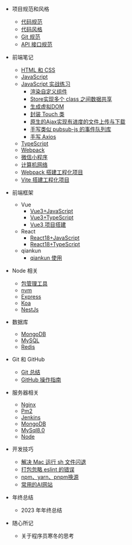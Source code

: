 - 项目规范和风格
  - [代码规范](/docs/项目规范和风格/代码规范.md)
  - [代码风格](/docs/项目规范和风格/代码风格.md)
  - [Git 规范](/docs/项目规范和风格/Git规范.md)
  - [API 接口规范](/docs/项目规范和风格/API接口规范.md)
- 前端笔记

  - [HTML 和 CSS](/docs/前端笔记/HTML和CSS.md)
  - [JavaScript](/docs/前端笔记/JavaScript.md)
  - [JavaScript 实战练习](/docs/前端笔记/JavaScript实战练习.md)
    - [渲染自定义组件](/docs/前端笔记/JavaScript实战练习/渲染自定义组件.md)
    - [Store实现多个 class 之间数据共享](/docs/前端笔记/JavaScript实战练习/Store实现多个class之间数据共享.md)
    - [生成虚拟DOM](/docs/前端笔记/JavaScript实战练习/生成虚拟DOM.md)
    - [封装 Touch 类](/docs/前端笔记/JavaScript实战练习/封装Touch类.md)
    - [原生的Ajax实现有进度的文件上传与下载](/docs/前端笔记/JavaScript实战练习/原生的Ajax实现有进度的文件上传与下载.md)
    - [手写类似 pubsub-js 的事件队列库](/docs/前端笔记/JavaScript实战练习/手写类似pubsub-js的事件队列库.md)
    - [手写 Axios](/docs/前端笔记/JavaScript实战练习/手写Axios.md)
  - [TypeScript](/docs/前端笔记/TypeScript.md)
  - [Webpack](/docs/前端笔记/Webpack.md)
  - [微信小程序](/docs/前端笔记/微信小程序.md)
  - [计算机网络](/docs/前端笔记/计算机网络.md)
  - [Webpack 搭建工程化项目](/docs/前端笔记/Webpack搭建工程化项目.md)
  - [Vite 搭建工程化项目](/docs/前端笔记/Vite搭建工程化项目.md)
- 前端框架

  - Vue
    - [Vue3+JavaScript](/docs/前端框架/Vue/Vue3+JavaScript.md)
    - [Vue3+TypeScript](/docs/前端框架/Vue/Vue3+TypeScript.md)
    - [Vue3 项目搭建](/docs/前端框架/Vue/Vue3项目搭建.md)
  - React
    - [React18+JavaScript](/docs/前端框架/React/React18+JavaScript.md)
    - [React18+TypeScript](/docs/前端框架/React/React18+TypeScript.md)
  - qiankun
    - [qiankun 使用](/docs/前端框架/qiankun/qiankun.md)
- Node 相关
  - [包管理工具](/docs/Node相关/包管理工具.md)
  - [nvm](/docs/Node相关/nvm.md)
  - [Express](/docs/Node相关/Express.md)
  - [Koa](/docs/Node相关/Koa.md)
  - [NestJs](/docs/Node相关/NestJs.md)
- 数据库

  - [MongoDB](/docs/数据库/MongoDB.md)
  - [MySQL](/docs/数据库/MySQL.md)
  - [Redis](/docs/数据库/Redis.md)
- Git 和 GitHub

  - [Git 总结](/docs/Git和GitHub/Git总结.md)
  - [GitHub 操作指南](/docs/Git和GitHub/GitHub操作指南.md)
- 服务器相关
  - [Nginx](/docs/服务器相关/Nginx.md)
  - [Pm2](/docs/服务器相关/Pm2.md)
  - [Jenkins](/docs/服务器相关/Jenkins.md)
  - [MongoDB](/docs/服务器相关/MongoDB.md)
  - [MySql8.0](/docs/服务器相关/MySQL8.0.md)
  - [Node](/docs/服务器相关/Node.md)
- 开发技巧

  - [解决 Mac 运行 sh 文件闪退](/docs/开发技巧/解决Mac运行sh文件闪退.md)
  - [打包忽略 eslint 的错误](/docs/开发技巧/打包忽略eslint的错误.md)
  - [npm、yarn、pnpm换源](/docs/开发技巧/npm、yarn、pnpm换源.md)
  - [常用的AI网站](/docs/开发技巧/常用的AI网站.md)
- 年终总结

  - 2023 年年终总结
- 随心所记
  - 关于程序员寒冬的思考
